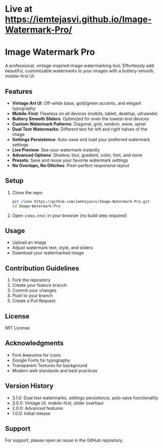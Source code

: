 # Live at https://iemtejasvi.github.io/Image-Watermark-Pro/

# Image Watermark Pro

A professional, vintage-inspired image watermarking tool. Effortlessly add beautiful, customizable watermarks to your images with a buttery-smooth, mobile-first UI.

## Features
- **Vintage Art UI**: Off-white base, gold/green accents, and elegant typography
- **Mobile-First**: Flawless on all devices (mobile, tablet, desktop, ultrawide)
- **Buttery Smooth Sliders**: Optimized for even the lowest-end devices
- **Custom Watermark Patterns**: Diagonal, grid, random, wave, spiral
- **Dual Text Watermarks**: Different text for left and right halves of the image
- **Settings Persistence**: Auto-save and load your preferred watermark settings
- **Live Preview**: See your watermark instantly
- **Advanced Options**: Shadow, blur, gradient, color, font, and more
- **Presets**: Save and reuse your favorite watermark settings
- **No Overlaps, No Glitches**: Pixel-perfect responsive layout

## Setup
1. Clone the repo:
   ```sh
   git clone https://github.com/iemtejasvi/Image-Watermark-Pro.git
   cd Image-Watermark-Pro
   ```
2. Open `index.html` in your browser (no build step required)

## Usage
- Upload an image
- Adjust watermark text, style, and sliders
- Download your watermarked image

## Contribution Guidelines
1. Fork the repository
2. Create your feature branch
3. Commit your changes
4. Push to your branch
5. Create a Pull Request

## License
MIT License

## Acknowledgments
- Font Awesome for icons
- Google Fonts for typography
- Transparent Textures for background
- Modern web standards and best practices

## Version History
- 3.1.0: Dual text watermarks, settings persistence, auto-save functionality
- 3.0.0: Vintage UI, mobile-first, slider overhaul
- 2.0.0: Advanced features
- 1.0.0: Initial release

## Support
For support, please open an issue in the GitHub repository.
